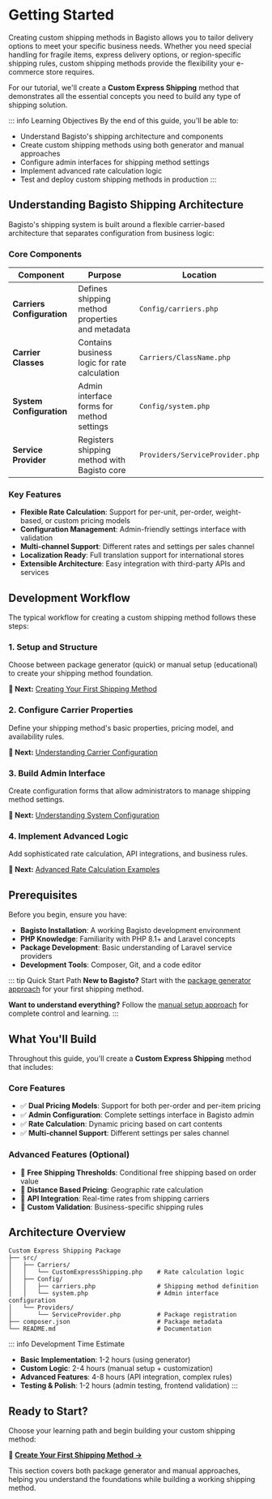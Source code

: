# Getting Started

Creating custom shipping methods in Bagisto allows you to tailor delivery options to meet your specific business needs. Whether you need special handling for fragile items, express delivery options, or region-specific shipping rules, custom shipping methods provide the flexibility your e-commerce store requires.

For our tutorial, we'll create a **Custom Express Shipping** method that demonstrates all the essential concepts you need to build any type of shipping solution.

::: info Learning Objectives
By the end of this guide, you'll be able to:
- Understand Bagisto's shipping architecture and components
- Create custom shipping methods using both generator and manual approaches
- Configure admin interfaces for shipping method settings
- Implement advanced rate calculation logic
- Test and deploy custom shipping methods in production
:::

## Understanding Bagisto Shipping Architecture

Bagisto's shipping system is built around a flexible carrier-based architecture that separates configuration from business logic:

### Core Components

| Component | Purpose | Location |
|-----------|---------|----------|
| **Carriers Configuration** | Defines shipping method properties and metadata | `Config/carriers.php` |
| **Carrier Classes** | Contains business logic for rate calculation | `Carriers/ClassName.php` |
| **System Configuration** | Admin interface forms for method settings | `Config/system.php` |
| **Service Provider** | Registers shipping method with Bagisto core | `Providers/ServiceProvider.php` |

### Key Features

- **Flexible Rate Calculation**: Support for per-unit, per-order, weight-based, or custom pricing models
- **Configuration Management**: Admin-friendly settings interface with validation
- **Multi-channel Support**: Different rates and settings per sales channel
- **Localization Ready**: Full translation support for international stores
- **Extensible Architecture**: Easy integration with third-party APIs and services

## Development Workflow

The typical workflow for creating a custom shipping method follows these steps:

### 1. Setup and Structure
Choose between package generator (quick) or manual setup (educational) to create your shipping method foundation.

**📖 Next:** [Creating Your First Shipping Method](./create-your-first-shipping-method.md)

### 2. Configure Carrier Properties
Define your shipping method's basic properties, pricing model, and availability rules.

**📖 Next:** [Understanding Carrier Configuration](./understanding-carrier.md)

### 3. Build Admin Interface
Create configuration forms that allow administrators to manage shipping method settings.

**📖 Next:** [Understanding System Configuration](./understanding-system-configuration.md)

### 4. Implement Advanced Logic
Add sophisticated rate calculation, API integrations, and business rules.

**📖 Next:** [Advanced Rate Calculation Examples](./advanced-rate-calculation-examples.md)

## Prerequisites

Before you begin, ensure you have:

- **Bagisto Installation**: A working Bagisto development environment
- **PHP Knowledge**: Familiarity with PHP 8.1+ and Laravel concepts
- **Package Development**: Basic understanding of Laravel service providers
- **Development Tools**: Composer, Git, and a code editor

::: tip Quick Start Path
**New to Bagisto?** Start with the [package generator approach](./create-your-first-shipping-method.md#method-1-using-bagisto-package-generator-quick-setup) for your first shipping method.

**Want to understand everything?** Follow the [manual setup approach](./create-your-first-shipping-method.md#method-2-manual-setup-complete-understanding) for complete control and learning.
:::

## What You'll Build

Throughout this guide, you'll create a **Custom Express Shipping** method that includes:

### Core Features
- ✅ **Dual Pricing Models**: Support for both per-order and per-item pricing
- ✅ **Admin Configuration**: Complete settings interface in Bagisto admin
- ✅ **Rate Calculation**: Dynamic pricing based on cart contents
- ✅ **Multi-channel Support**: Different settings per sales channel

### Advanced Features (Optional)
- 🚀 **Free Shipping Thresholds**: Conditional free shipping based on order value
- 🚀 **Distance Based Pricing**: Geographic rate calculation
- 🚀 **API Integration**: Real-time rates from shipping carriers
- 🚀 **Custom Validation**: Business-specific shipping rules

## Architecture Overview

```text
Custom Express Shipping Package
├── src/
│   ├── Carriers/
│   │   └── CustomExpressShipping.php    # Rate calculation logic
│   ├── Config/
│   │   ├── carriers.php                 # Shipping method definition
│   │   └── system.php                   # Admin interface configuration
│   └── Providers/
│       └── ServiceProvider.php          # Package registration
├── composer.json                        # Package metadata
└── README.md                            # Documentation
```

::: info Development Time Estimate
- **Basic Implementation**: 1-2 hours (using generator)
- **Custom Logic**: 2-4 hours (manual setup + customization)
- **Advanced Features**: 4-8 hours (API integration, complex rules)
- **Testing & Polish**: 1-2 hours (admin testing, frontend validation)
:::

## Ready to Start?

Choose your learning path and begin building your custom shipping method:

**🚀 [Create Your First Shipping Method →](./create-your-first-shipping-method.md)**

This section covers both package generator and manual approaches, helping you understand the foundations while building a working shipping method.
